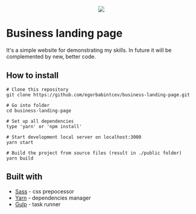 <p align="center">
  <img src="https://i.postimg.cc/2STgq68Q/WIREFRAME.jpg">
</p>

# Business landing page
It's a simple website for demonstrating my skills. In future it will be complemented by new, better code.

## How to install
```
# Clone this repository
git clone https://github.com/egorbabintcev/business-landing-page.git

# Go into folder
cd business-landing-page

# Set up all dependencies
type 'yarn' or 'npm install'

# Start development local server on localhost:3000
yarn start

# Build the project from source files (result in ./public folder)
yarn build
```

## Built with
* [Sass](https://github.com/sass/sass) - css prepocessor
* [Yarn]() - dependencies manager
* [Gulp]() - task runner

